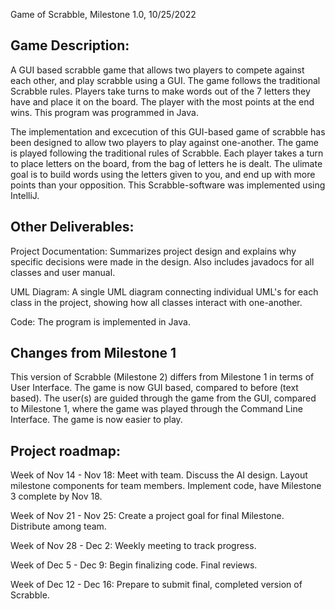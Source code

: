 Game of Scrabble, Milestone 1.0, 10/25/2022




Game Description:
--------------------------------------------------------------------------------------------------------

A GUI based scrabble game that allows two players to compete against each other, and play scrabble using a 
GUI. The game follows the traditional Scrabble rules. Players take turns to make words out of the 7 letters 
they have and place it on the board. The player with the most points at the end wins. This program was 
programmed in Java. 

The implementation and excecution of this GUI-based game of scrabble has been designed to allow
two players to play against one-another. The game is played following the traditional rules of Scrabble. Each 
player takes a turn to place letters on the board, from the bag of letters he is dealt. The ulimate goal is 
to build words using the letters given to you, and end up with more points than your opposition. This 
Scrabble-software was implemented using IntelliJ.


Other Deliverables:
--------------------------------------------------------------------------------------------------------

Project Documentation: Summarizes project design and explains why specific decisions were made in the design.
Also includes javadocs for all classes and user manual.

UML Diagram: A single UML diagram connecting individual UML's for each class in the project, showing how all 
classes interact with one-another.

Code: The program is implemented in Java.



Changes from Milestone 1
--------------------------------------------------------------------------------------------------------
This version of Scrabble (Milestone 2) differs from Milestone 1 in terms of User Interface. The game
is now GUI based, compared to before (text based). The user(s) are guided through the game from the GUI, 
compared to Milestone 1, where the game was played through the Command Line Interface. The game is now 
easier to play.



Project roadmap: 
--------------------------------------------------------------------------------------------------------

Week of Nov 14 - Nov 18: Meet with team. Discuss the AI design. Layout milestone components for team members. 
Implement code, have Milestone 3 complete by Nov 18.


Week of Nov 21 - Nov 25: Create a project goal for final Milestone. Distribute among team.


Week of Nov 28 - Dec 2: Weekly meeting to track progress.


Week of Dec 5 - Dec 9: Begin finalizing code. Final reviews.


Week of Dec 12 - Dec 16: Prepare to submit final, completed version of Scrabble.
